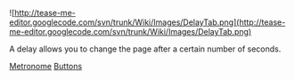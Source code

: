 ![http://tease-me-editor.googlecode.com/svn/trunk/Wiki/Images/DelayTab.png](http://tease-me-editor.googlecode.com/svn/trunk/Wiki/Images/DelayTab.png)

A delay allows you to change the page after a certain number of seconds.

[Metronome](http://code.google.com/p/tease-me-editor/wiki/Metronome) [Buttons](http://code.google.com/p/tease-me-editor/wiki/Buttons)